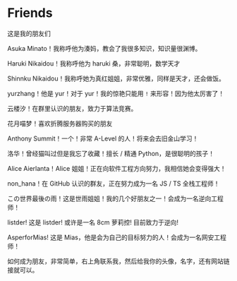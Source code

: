 # Friends

这是我的朋友们

Asuka Minato！我称呼他为湊妈，教会了我很多知识，知识量很渊博。

Haruki Nikaidou！我称呼他为 haruki 桑，非常聪明，数学天才

Shinnku Nikaidou！我称呼她为真红姐姐，非常优雅，同样是天才，还会做饭。

yurzhang！他是 yur！对于 yur！我的惊艳只能用 `!` 来形容！因为他太厉害了！

云楼汐！在群里认识的朋友，致力于算法竞赛。

花月喵梦！喜欢折腾服务器购买的朋友

Anthony Summit！一个！非常 A-Level 的人！将来会去旧金山学习！

洛华！曾经猫叫过但是我忘了收藏！擅长 / 精通 Python，是很聪明的孩子！

Alice Aierlanta！Alice 姐姐！正在向软件工程方向努力，我相信她会变得强大！

non_hana！在 GitHub 认识的群友，正在努力成为一名 JS / TS 全栈工程师！

この世界最後の雨！这是世雨姐姐！我的几个好朋友之一！会成为一名逆向工程师！

listder! 这是 listder! 或许是一名 8cm 萝莉控! 目前致力于逆向!

AsperforMias! 这是 Mias，他是会为自己的目标努力的人！会成为一名网安工程师！

如何成为朋友，非常简单，右上角联系我，然后给我你的头像，名字，还有网站链接就可以。

